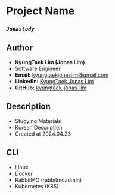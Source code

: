 # Project Name
### *`Jonastudy`*

## Author
- **KyungTaek Lim (Jonas Lim)**
- Software Engineer
- **Email:** kyungtaekjonaslim@gmail.com
- **LinkedIn:** [KyungTaek Jonas Lim](https://www.linkedin.com/in/kyungtaek-jonas-lim)
- **GitHub:** [kyungtaek-jonas-lim](https://github.com/kyungtaek-jonas-lim)

## Description
- Studying Materials
- Korean Description
- Created at 2024.04.23

## CLI
- Linux
- Docker
- RabbitMQ (rabbitmqadmin)
- Kubernetes (K8S)
